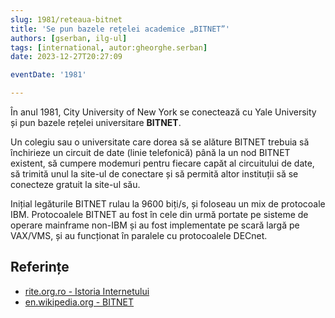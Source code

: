 ```yaml
---
slug: 1981/reteaua-bitnet
title: 'Se pun bazele rețelei academice „BITNET”'
authors: [gserban, ilg-ul]
tags: [international, autor:gheorghe.serban]
date: 2023-12-27T20:27:09

eventDate: '1981'

---
```


În anul 1981, City University of New York se conectează cu Yale University
și pun bazele rețelei universitare **BITNET**.

<!-- truncate -->

Un colegiu sau o universitate care dorea să se alăture BITNET trebuia
să închirieze un circuit de date (linie telefonică) până la un nod BITNET
existent, să cumpere modemuri pentru fiecare capăt al circuitului de date,
să trimită unul la site-ul de conectare și să permită altor instituții
să se conecteze gratuit la site-ul său.

Inițial legăturile BITNET rulau la 9600 biți/s, și foloseau un mix de
protocoale IBM. Protocoalele BITNET au fost în cele din urmă portate
pe sisteme de operare mainframe non-IBM și au fost implementate pe scară
largă pe VAX/VMS, și au funcționat în paralele cu protocoalele DECnet.

## Referințe

- [rite.org.ro - Istoria Internetului](https://rite.org.ro/istoria-internetului/)
- [en.wikipedia.org - BITNET](https://en.wikipedia.org/wiki/BITNET)
